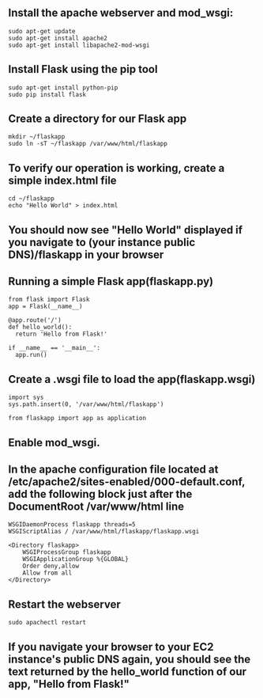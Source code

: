 ## Install the apache webserver and mod_wsgi:
```
sudo apt-get update
sudo apt-get install apache2
sudo apt-get install libapache2-mod-wsgi
```
## Install Flask using the pip tool
```
sudo apt-get install python-pip
sudo pip install flask
```
## Create a directory for our Flask app
```
mkdir ~/flaskapp
sudo ln -sT ~/flaskapp /var/www/html/flaskapp
```
## To verify our operation is working, create a simple index.html file
```
cd ~/flaskapp
echo "Hello World" > index.html
```
## You should now see "Hello World" displayed if you navigate to (your instance public DNS)/flaskapp in your browser
## Running a simple Flask app(flaskapp.py)
```
from flask import Flask
app = Flask(__name__)

@app.route('/')
def hello_world():
  return 'Hello from Flask!'

if __name__ == '__main__':
  app.run()
```
## Create a .wsgi file to load the app(flaskapp.wsgi)
```
import sys
sys.path.insert(0, '/var/www/html/flaskapp')

from flaskapp import app as application
```
## Enable mod_wsgi.
## In the apache configuration file located at /etc/apache2/sites-enabled/000-default.conf, add the following block just after the DocumentRoot /var/www/html line
```
WSGIDaemonProcess flaskapp threads=5
WSGIScriptAlias / /var/www/html/flaskapp/flaskapp.wsgi

<Directory flaskapp>
    WSGIProcessGroup flaskapp
    WSGIApplicationGroup %{GLOBAL}
    Order deny,allow
    Allow from all
</Directory>
```
## Restart the webserver
```
sudo apachectl restart
```
## If you navigate your browser to your EC2 instance's public DNS again, you should see the text returned by the hello_world function of our app, "Hello from Flask!"
